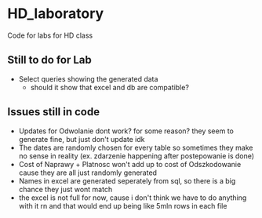 # HD_laboratory
Code for labs for HD class

## Still to do for Lab
* Select queries showing the generated data
  * should it show that excel and db are compatible? 

## Issues still in code
* Updates for Odwolanie dont work? for some reason? they seem to generate fine, but just don't update idk
* The dates are randomly chosen for every table so sometimes they make no sense in reality (ex. zdarzenie happening after postepowanie is done)
* Cost of Naprawy + Platnosc won't add up to cost of Odszkodowanie cause they are all just randomly generated
* Names in excel are generated seperately from sql, so there is a big chance they just wont match
* the excel is not full for now, cause i don't think we have to do anything with it rn and that would end up being like 5mln rows in each file

